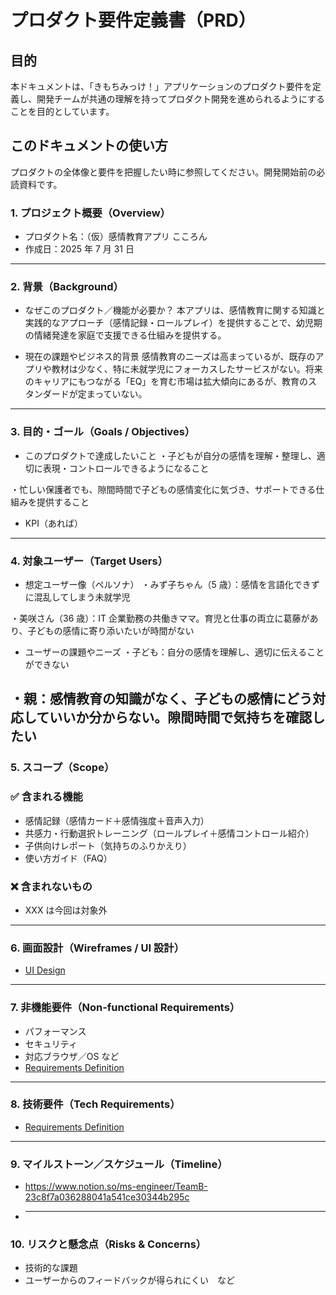 # プロダクト要件定義書（PRD）

## 目的

本ドキュメントは、「きもちみっけ！」アプリケーションのプロダクト要件を定義し、開発チームが共通の理解を持ってプロダクト開発を進められるようにすることを目的としています。

## このドキュメントの使い方

プロダクトの全体像と要件を把握したい時に参照してください。開発開始前の必読資料です。

### 1. プロジェクト概要（Overview）

- プロダクト名：（仮）感情教育アプリ こころん
- 作成日：2025 年 7 月 31 日

---

### 2. 背景（Background）

- なぜこのプロダクト／機能が必要か？
  本アプリは、感情教育に関する知識と実践的なアプローチ（感情記録・ロールプレイ）を提供することで、幼児期の情緒発達を家庭で支援できる仕組みを提供する。

- 現在の課題やビジネス的背景
  感情教育のニーズは高まっているが、既存のアプリや教材は少なく、特に未就学児にフォーカスしたサービスがない。将来のキャリアにもつながる「EQ」を育む市場は拡大傾向にあるが、教育のスタンダードが定まっていない。

---

### 3. 目的・ゴール（Goals / Objectives）

- このプロダクトで達成したいこと
  ・子どもが自分の感情を理解・整理し、適切に表現・コントロールできるようになること

・忙しい保護者でも、隙間時間で子どもの感情変化に気づき、サポートできる仕組みを提供すること

- KPI（あれば）

---

### 4. 対象ユーザー（Target Users）

- 想定ユーザー像（ペルソナ）
  ・みず子ちゃん（5 歳）：感情を言語化できずに混乱してしまう未就学児

・美咲さん（36 歳）：IT 企業勤務の共働きママ。育児と仕事の両立に葛藤があり、子どもの感情に寄り添いたいが時間がない

- ユーザーの課題やニーズ
  ・子ども：自分の感情を理解し、適切に伝えることができない

## ・親：感情教育の知識がなく、子どもの感情にどう対応していいか分からない。隙間時間で気持ちを確認したい

### 5. スコープ（Scope）

### ✅ 含まれる機能

- 感情記録（感情カード＋感情強度＋音声入力）
- 共感力・行動選択トレーニング（ロールプレイ＋感情コントロール紹介）
- 子供向けレポート（気持ちのふりかえり）
- 使い方ガイド（FAQ）

### ❌ 含まれないもの

- XXX は今回は対象外

---

### 6. 画面設計（Wireframes / UI 設計）

- [UI Design](./UIDesign.md)

---

### 7. 非機能要件（Non-functional Requirements）

- パフォーマンス
- セキュリティ
- 対応ブラウザ／OS など
- [Requirements Definition](./requirements.md)

---

### 8. 技術要件（Tech Requirements）

- [Requirements Definition](./requirements.md)

---

### 9. マイルストーン／スケジュール（Timeline）

- https://www.notion.so/ms-engineer/TeamB-23c8f7a036288041a541ce30344b295c

- ***

### 10. リスクと懸念点（Risks & Concerns）

<!-- TODO: 何を書くか確認して、記載 -->

- 技術的な課題
- ユーザーからのフィードバックが得られにくい　など

